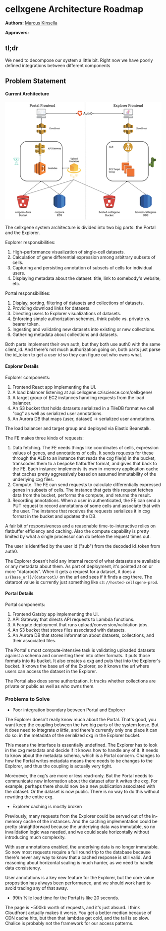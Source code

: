 # cellxgene Architecture Roadmap


**Authors:** [Marcus Kinsella](mailto:mkinsella@chanzuckerberg.com)

**Approvers:**

## tl;dr 

We need to decompose our system a little bit. Right now we have poorly defined integrations between different components

## Problem Statement


#### Current Architecture

![Current Architecture](imgs/current_architecture.svg)

The cellxgene system architecture is divided into two big parts: the Portal and the Explorer.

Explorer responsibilities:
1. High-performance visualization of single-cell datasets. 
1. Calculation of gene differential expression among arbitrary subsets of cells.
1. Capturing and persisting annotation of subsets of cells for individual users.
1. Displaying metadata about the dataset: title, link to somebody's website, etc.

Portal responsibilities:
1. Display, sorting, filtering of datasets and collections of datasets.
1. Providing download links for datasets.
1. Directing users to Explorer visualizations of datasets.
1. Enforcing simple authorization schemes, think public vs. private vs. bearer token.
1. Ingesting and validating new datasets into existing or new collections.
1. Gathering metadata about collections and datasets.

Both parts implement their own auth, but they both use auth0 with the same client\_id. And there's not much authorization going on, both parts just parse the
id\_token to get a user id so they can figure out who owns what.

#### Explorer Details

Explorer components:
1. Frontend React app implementing the UI.
1. A load balancer listening at api.cellxgene.cziscience.com/cellxgene/
1. A target group of EC2 instances handling requests from the load balancer.
1. An S3 bucket that holds datasets serialized in a TileDB format we call "cxg" as well as serialized user annotations.
1. An Aurora DB that maps (user, dataset) -> serialized user annotations.

The load balancer and target group and deployed via Elastic Beanstalk.

The FE makes three kinds of requests:
1. Data fetching. The FE needs things like coordinates of cells, expression values of genes, and annotations of cells. It sends requests for these through the
   ALB to an instance that reads the cxg file(s) in the bucket, transcodes them to a bespoke flatbuffer format, and gives that back to the FE. Each instance
   implements its own in-memory application cache that caches pretty aggressively based on assumed immutability of the underlying cxg files.
1. Compute. The FE can send requests to calculate differentially expressed genes in subsets of cells. The instance that gets this request fetches data from the
   bucket, performs the compute, and returns the result.
1. Recording annotations. When a user in authenticated, the FE can send a PUT request to record annotations of some cells and associate that with the user. The
   instance that receives the requests serializes it in cxg format in the bucket and updates the DB.

A fair bit of responsiveness and a reasonable time-to-interactive relies on flatbuffer efficiency and caching. Also the compute capability is pretty limited
by what a single processor can do before the request times out.

The user is identified by the user id ("sub") from the decoded id\_token from auth0.

The Explorer doesn't hold any internal record of what datasets are available or any metadata about them. As part of deployment, it's pointed at on or more
"dataroots". When it gets a request for a dataset, it does a `s/{base_url}/{dataroot}/` on the url and sees if it finds a cxg there. The dataroot value is
currently just something like `s3://hosted-cellxgene-prod`.

#### Portal Details

Portal components:
1. Frontend Gatsby app implementing the UI.
1. API Gateway that directs API requests to Lambda functions.
1. A Fargate deployment that runs upload/conversion/validation jobs.
1. An S3 bucket that stores files associated with datasets.
1. An Aurora DB that stores information about datasets, collections, and their associated files.

The Portal's most compute-intensive task is validating uploaded datasets against a schema and converting them into other formats. It puts those formats into its
bucket. It also creates a cxg and puts that into the Explorer's bucket. It knows the base url of the Explorer, so it knows the url where users can access the
dataset in the Explorer.

The Portal also does some authorization. It tracks whether collections are private or public as well as who owns them.

### Problems to Solve

- Poor integration boundary between Portal and Explorer

The Explorer doesn't really know much about the Portal. That's good, you want keep the coupling between the two big parts of the system loose. But it does need
to integrate _a little_, and there's currently only one place it can do so: in the metadata of the serialized cxg in the Explorer bucket.

This means the interface is essentially undefined. The Explorer has to look in the cxg metadata and decide if it knows how to handle any of it. It needs to know 
about the metadata schema, which is a Portal concern. Changes to how the Portal writes metadata means there needs to be changes to the Explorer, and thus the
coupling is actually very tight.

Moreoever, the cxg's are more or less read-only. But the Portal needs to communicate new information about the dataset after it writes the cxg. For example,
perhaps there should now be a new publication associated with the dataset. Or the dataset is now public. There is no way to do this without rewriting the entire
cxg.

- Explorer caching is mostly broken

Previously, many requests from the Explorer could be served out of the in-memory cache of the instances. And the caching implementation could be pretty
straightforward because the underlying data was immutable, so no invalidation logic was needed, and we could scale horizontally without introducing much
complexity.

With user annotations enabled, the underlying data is no longer immutable. So now most requests require a full round trip to the database because there's never
any way to know that a cached response is still valid. And reasoning about horizontal scaling is much harder, as we need to handle data consistency.

User annotations is a key new feature for the Explorer, but the core value proposition has always been performance, and we should work hard to avoid trading any
of that away.

* 99th %ile load time for the Portal is like 20 seconds.

The page is ~500kb worth of requests, and it's just absurd. I think Cloudfront actually makes it worse. You get a better median because of CDN cache hits, but
then that lambdas get cold, and the tail is so slow. Chalice is probably not the framework for our access patterns.
